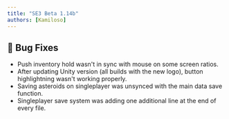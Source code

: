 ```yaml
---
title: "SE3 Beta 1.14b"
authors: [Kamiloso]
---
```


## 🐛 Bug Fixes

-   Push inventory hold wasn't in sync with mouse on some screen ratios.
-   After updating Unity version (all builds with the new logo), button highlightning wasn't working properly.
-   Saving asteroids on singleplayer was unsynced with the main data save function.
-   Singleplayer save system was adding one additional line at the end of every file.

<!-- truncate -->
